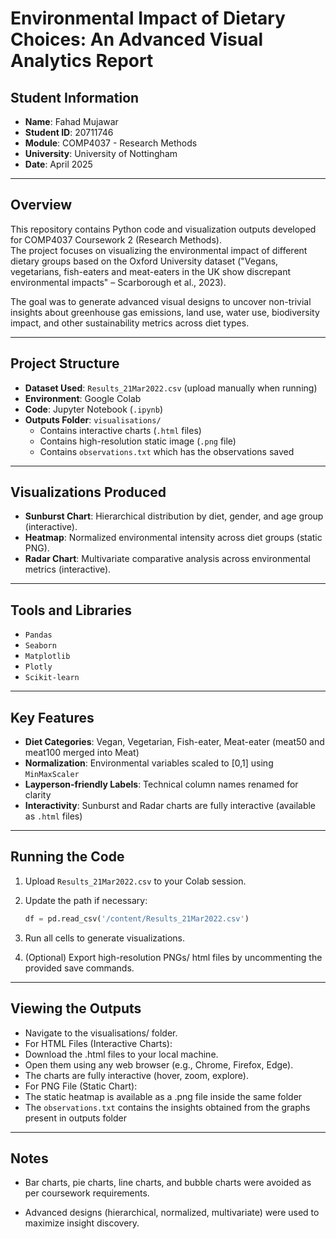 # Environmental Impact of Dietary Choices: An Advanced Visual Analytics Report
## Student Information
- **Name**: Fahad Mujawar
- **Student ID**: 20711746
- **Module**: COMP4037 - Research Methods
- **University**: University of Nottingham
- **Date**: April 2025

---

## Overview
This repository contains Python code and visualization outputs developed for COMP4037 Coursework 2 (Research Methods).  
The project focuses on visualizing the environmental impact of different dietary groups based on the Oxford University dataset ("Vegans, vegetarians, fish-eaters and meat-eaters in the UK show discrepant environmental impacts" – Scarborough et al., 2023).

The goal was to generate advanced visual designs to uncover non-trivial insights about greenhouse gas emissions, land use, water use, biodiversity impact, and other sustainability metrics across diet types.

---

## Project Structure
- **Dataset Used**: `Results_21Mar2022.csv` (upload manually when running)
- **Environment**: Google Colab
- **Code**: Jupyter Notebook (`.ipynb`)
- **Outputs Folder**: `visualisations/`
  - Contains interactive charts (`.html` files)
  - Contains high-resolution static image (`.png` file)
  - Contains `observations.txt` which has the observations saved 

---

## Visualizations Produced
- **Sunburst Chart**: Hierarchical distribution by diet, gender, and age group (interactive).
- **Heatmap**: Normalized environmental intensity across diet groups (static PNG).
- **Radar Chart**: Multivariate comparative analysis across environmental metrics (interactive).

---

## Tools and Libraries
- `Pandas`
- `Seaborn`
- `Matplotlib`
- `Plotly`
- `Scikit-learn`

---

## Key Features
- **Diet Categories**: Vegan, Vegetarian, Fish-eater, Meat-eater (meat50 and meat100 merged into Meat)
- **Normalization**: Environmental variables scaled to [0,1] using `MinMaxScaler`
- **Layperson-friendly Labels**: Technical column names renamed for clarity
- **Interactivity**: Sunburst and Radar charts are fully interactive (available as `.html` files)

---

## Running the Code
1. Upload `Results_21Mar2022.csv` to your Colab session.
2. Update the path if necessary:
   ```python
   df = pd.read_csv('/content/Results_21Mar2022.csv')

   ```
3. Run all cells to generate visualizations.

4. (Optional) Export high-resolution PNGs/ html files by uncommenting the provided save commands.

---

## Viewing the Outputs 
- Navigate to the visualisations/ folder.
- For HTML Files (Interactive Charts):
- Download the .html files to your local machine.
- Open them using any web browser (e.g., Chrome, Firefox, Edge).
- The charts are fully interactive (hover, zoom, explore).
- For PNG File (Static Chart):
- The static heatmap is available as a .png file inside the same folder
- The `observations.txt` contains the insights obtained from the graphs present in outputs folder 
---
## Notes
- Bar charts, pie charts, line charts, and bubble charts were avoided as per coursework requirements.

- Advanced designs (hierarchical, normalized, multivariate) were used to maximize insight discovery.
   
